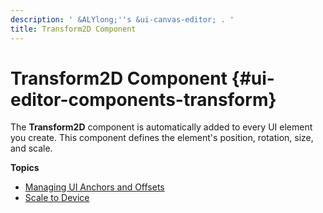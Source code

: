 ```yaml
---
description: ' &ALYlong;''s &ui-canvas-editor; . '
title: Transform2D Component
---
```

# Transform2D Component {#ui-editor-components-transform}

The **Transform2D** component is automatically added to every UI element you create\. This component defines the element's position, rotation, size, and scale\.

**Topics**
+ [Managing UI Anchors and Offsets](/docs/userguide/ui/editor/anchors.md)
+ [Scale to Device](/docs/userguide/ui/editor/transform-scale.md)